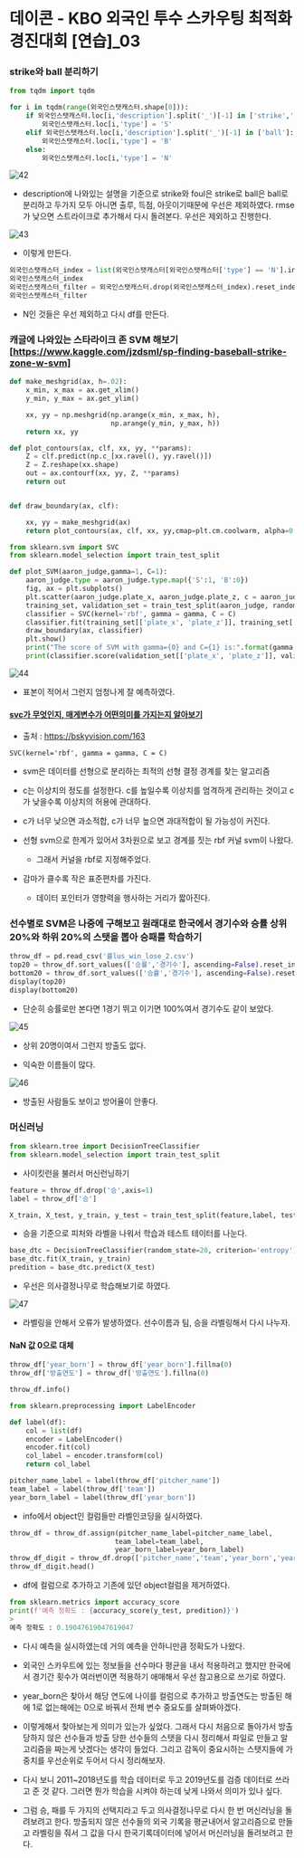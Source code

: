 # 데이콘 - KBO 외국인 투수 스카우팅 최적화 경진대회 [연습]_03

### strike와 ball 분리하기

```python
from tqdm import tqdm

for i in tqdm(range(외국인스탯캐스터.shape[0])):
    if 외국인스탯캐스터.loc[i,'description'].split('_')[-1] in ['strike','foul']:
        외국인스탯캐스터.loc[i,'type'] = 'S'
    elif 외국인스탯캐스터.loc[i,'description'].split('_')[-1] in ['ball']:
        외국인스탯캐스터.loc[i,'type'] = 'B'
    else:
        외국인스탯캐스터.loc[i,'type'] = 'N'

```

![42](./img/42.gif)

- description에 나와있는 설명을 기준으로 strike와 foul은 strike로 ball은 ball로 분리하고 두가지 모두 아니면 출루, 득점, 아웃이기때문에 우선은 제외하였다. rmse가 낮으면 스트라이크로 추가해서 다시 돌려본다. 우선은 제외하고 진행한다.

![43](./img/43.png)

- 이렇게 만든다.

```python
외국인스탯캐스터_index = list(외국인스탯캐스터[외국인스탯캐스터['type'] == 'N'].index)
외국인스탯캐스터_index
외국인스탯캐스터_filter = 외국인스탯캐스터.drop(외국인스탯캐스터_index).reset_index(drop=True)
외국인스탯캐스터_filter
```

- N인 것들은 우선 제외하고 다시 df를 만든다.

### 캐글에 나와있는 스타라이크 존 SVM 해보기[https://www.kaggle.com/jzdsml/sp-finding-baseball-strike-zone-w-svm]

```python
def make_meshgrid(ax, h=.02):
    x_min, x_max = ax.get_xlim()
    y_min, y_max = ax.get_ylim()

    xx, yy = np.meshgrid(np.arange(x_min, x_max, h),
                         np.arange(y_min, y_max, h))
    return xx, yy

def plot_contours(ax, clf, xx, yy, **params):
    Z = clf.predict(np.c_[xx.ravel(), yy.ravel()])
    Z = Z.reshape(xx.shape)
    out = ax.contourf(xx, yy, Z, **params)
    return out


def draw_boundary(ax, clf):

    xx, yy = make_meshgrid(ax)
    return plot_contours(ax, clf, xx, yy,cmap=plt.cm.coolwarm, alpha=0.5)
```

```python
from sklearn.svm import SVC
from sklearn.model_selection import train_test_split

def plot_SVM(aaron_judge,gamma=1, C=1):
    aaron_judge.type = aaron_judge.type.map({'S':1, 'B':0})
    fig, ax = plt.subplots()
    plt.scatter(aaron_judge.plate_x, aaron_judge.plate_z, c = aaron_judge.type, cmap = plt.cm.coolwarm, alpha=0.6)
    training_set, validation_set = train_test_split(aaron_judge, random_state=1)
    classifier = SVC(kernel='rbf', gamma = gamma, C = C)
    classifier.fit(training_set[['plate_x', 'plate_z']], training_set['type'])
    draw_boundary(ax, classifier)
    plt.show()
    print("The score of SVM with gamma={0} and C={1} is:".format(gamma, C) )
    print(classifier.score(validation_set[['plate_x', 'plate_z']], validation_set['type']))
```

![44](./img/44.jpg)

- 표본이 적어서 그런지 엄청나게 잘 예측하였다.

#### [svc가 무엇인지, 매게변수가 어떤의미를 가지는지 알아보기](https://bskyvision.com/163)

- 출처 : https://bskyvision.com/163

```
SVC(kernel='rbf', gamma = gamma, C = C)
```

- svm은 데이터를 선형으로 분리하는 최적의 선형 결정 경계를 찾는 알고리즘
- c는 이상치의 정도를 설정한다. c를 높일수록 이상치를 엄격하게 관리하는 것이고 c가 낮을수록 이상치의 허용에 관대하다.
- c가 너무 낮으면 과소적합, c가 너무 높으면 과대적합이 될 가능성이 커진다.

- 선형 svm으로 한계가 있어서 3차원으로 보고 경계를 짓는 rbf 커널 svm이 나왔다.
  - 그래서 커널을 rbf로 지정해주었다.

- 감마가 클수록 작은 표준편차를 가진다.
  - 데이터 포인터가 영향력을 행사하는 거리가 짧아진다.

### 선수별로 SVM은 나중에 구해보고 원래대로 한국에서 경기수와 승률 상위 20%와 하위 20%의 스탯을 뽑아 승패를 학습하기

```python
throw_df = pd.read_csv('률lus_win_lose_2.csv')
top20 = throw_df.sort_values(['승률','경기수'], ascending=False).reset_index(drop=True)[:20]
bottom20 = throw_df.sort_values(['승률','경기수'], ascending=False).reset_index(drop=True)[-20:]
display(top20)
display(bottom20)
```

- 단순히 승률로만 본다면 1경기 뛰고 이기면 100%여서 경기수도 같이 보았다.

![45](./img/45.jpg)

- 상위 20명이여서 그런지 방출도 없다.

- 익숙한 이름들이 많다.

![46](./img/46.jpg)

- 방출된 사람들도 보이고 방어율이 안좋다.

### 머신러닝

```python
from sklearn.tree import DecisionTreeClassifier
from sklearn.model_selection import train_test_split
```

- 사이킷런을 불러서 머신런닝하기

```python
feature = throw_df.drop('승',axis=1)
label = throw_df['승']

X_train, X_test, y_train, y_test = train_test_split(feature,label, test_size = 0.2, random_state=20)
```

- 승을 기준으로 피처와 라벨을 나워서 학습과 테스트 테이터를 나눈다.

```python
base_dtc = DecisionTreeClassifier(random_state=20, criterion='entropy')
base_dtc.fit(X_train, y_train)
predition = base_dtc.predict(X_test)
```

- 우선은 의사결정나무로 학습해보기로 하였다. 

![47](./img/47.jpg)

- 라벨링을 안해서 오류가 발생하였다. 선수이름과 팀, 승을 라벨링해서 다시 나누자.

#### NaN 값 0으로 대체

```python
throw_df['year_born'] = throw_df['year_born'].fillna(0)
throw_df['방출연도'] = throw_df['방출연도'].fillna(0)
```

```python
throw_df.info()
```

```python
from sklearn.preprocessing import LabelEncoder

def label(df):
    col = list(df)
    encoder = LabelEncoder()
    encoder.fit(col)
    col_label = encoder.transform(col)
    return col_label

pitcher_name_label = label(throw_df['pitcher_name'])
team_label = label(throw_df['team'])
year_born_label = label(throw_df['year_born'])
```

- info에서 object인 컬럼들만 라벨인코딩을 실시하였다.

```python
throw_df = throw_df.assign(pitcher_name_label=pitcher_name_label,
                          team_label=team_label,
                          year_born_label=year_born_label)
throw_df_digit = throw_df.drop(['pitcher_name','team','year_born','year'],axis=1)
throw_df_digit.head()
```

- df에 컬럼으로 추가하고 기존에 있던 object컬럼을 제거하였다.

```python
from sklearn.metrics import accuracy_score
print(f'예측 정확도 : {accuracy_score(y_test, predition)}')
>
예측 정확도 : 0.19047619047619047
```

- 다시 예측을 실시하였는데 거의 예측을 안하니만큼 정확도가 나왔다.
- 외국인 스카우트에 있는 정보들을 선수마다 평균을 내서 적용하려고 했지만 한국에서 경기간 횟수가 여러번이면 적용하기 애매해서 우선 참고용으로 쓰기로 하였다.
- year_born은 찾아서 해당 연도에 나이를 컬럼으로 추가하고 방출연도는 방출된 해에 1로 없는해에는 0으로 바꿔서 전체 변수 중요도를 살펴봐야겠다.
- 이렇게해서 찾아보는게 의미가 있는가 싶었다. 그래서 다시 처음으로 돌아가서 방출 당하지 않은 선수들과 방출 당한 선수들의 스탯을 다시 정리해서 파일로 만들고 알고리즘을 짜는게 낫겠다는 생각이 들었다. 그리고 감독이 중요시하는 스탯지들에 가중치를 우선순위로 두어서 다시 정리해보자.
- 다시 보니 2011~2018년도를 학습 데이터로 두고 2019년도를 검증 데이터로 쓰라고 준 것 같다. 그러면 뭔가 학습을 시켜야 하는데 낮게 나와서 의미가 있나 싶다.

- 그럼 승, 패를 두 가지의 선택지라고 두고 의사결정나무로 다시 한 번 머신러닝을 돌려보려고 한다. 방출되지 않은 선수들의 외국 기록을 평균내어서 알고리즘으로 만들고 라벨링을 줘서 그 값을 다시 한국기록데이터에 넣어서 머신러닝을 돌려보려고 한다.
